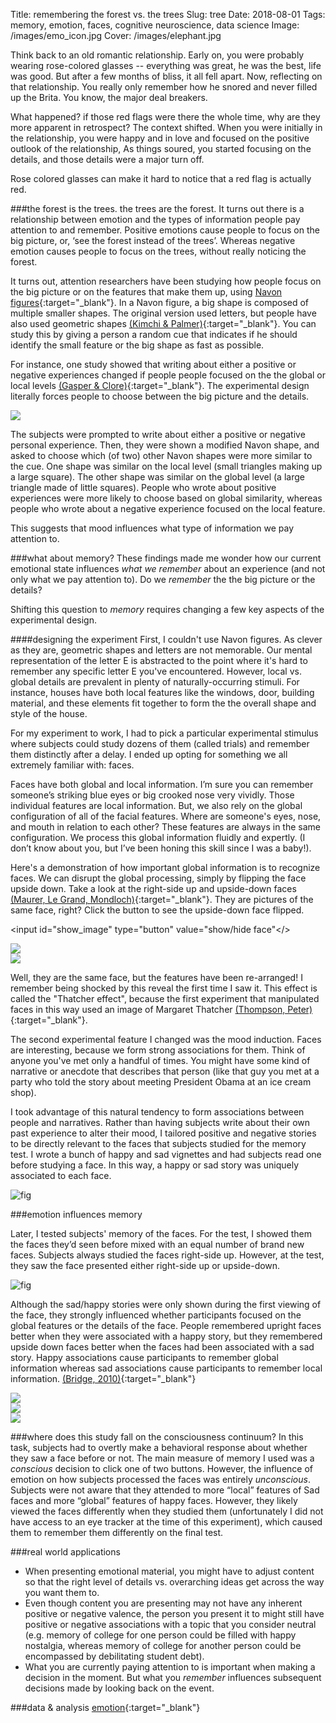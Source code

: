 Title: remembering the forest vs. the trees
Slug: tree
Date: 2018-08-01
Tags: memory, emotion, faces, cognitive neuroscience, data science
Image: /images/emo_icon.jpg
Cover: /images/elephant.jpg

Think back to an old romantic relationship. Early on, you were probably wearing rose-colored glasses -- everything was great, he was the best, life was good.  But after a few months of bliss, it all fell apart. Now, reflecting on that relationship. You really only remember how he snored and never filled up the Brita. You know, the major deal breakers.

What happened? if those red flags were there the whole time, why are they more apparent in retrospect? The context shifted. When you were initially in the relationship, you were happy and in love and focused on the positive outlook of the relationship, As things soured, you started focusing on the details, and those details were a major turn off.

Rose colored glasses can make it hard to notice that a red flag is actually red.

###the forest is the trees. the trees are the forest.
It turns out there is a relationship between emotion and the types of information people pay attention to and remember. Positive emotions cause people to focus on the big picture, or, ‘see the forest instead of the trees’. Whereas negative emotion causes people to focus on the trees, without really noticing the forest.

It turns out, attention researchers have been studying how people focus on the big picture or on the features that make them up, using [Navon figures](https://en.wikipedia.org/wiki/Navon_figure){:target="_blank"}. In a Navon figure, a big shape is composed of multiple smaller shapes. The original version used letters, but people have also used geometric shapes [(Kimchi & Palmer)](https://www.ncbi.nlm.nih.gov/pubmed/6214605){:target="_blank"}. You can study this by giving a person a random cue that indicates if he should identify the small feature or the big shape as fast as possible.  

For instance, one study showed that writing about either a positive or negative experiences changed if people people focused on the the global or local levels  [(Gasper & Clore)](https://www.ncbi.nlm.nih.gov/pubmed/?term=gasper+clore+2002){:target="_blank"}. The experimental design literally forces people to choose between the big picture and the details.


<div class="center_pic50">
<img class="icon" src='/images/shapes.png'>
</div>


The subjects were prompted to write about either a positive or negative personal experience. Then, they were shown a modified Navon shape, and asked to choose which (of two) other Navon shapes were more similar to the cue. One shape was similar on the local level (small triangles making up a large square). The other shape was similar on the global level (a large triangle made of little squares). People who wrote about positive experiences were more likely to choose based on global similarity, whereas people who wrote about a negative experience focused on the local feature.

This suggests that mood influences what type of information we pay attention to.

###what about memory?
These findings made me wonder how our current emotional state influences *what we remember* about an experience (and not only what we pay attention to). Do we *remember* the the big picture or the details?

Shifting this question to *memory* requires changing a few key aspects of the experimental design.

####designing the experiment
First, I couldn't use Navon figures. As clever as they are, geometric shapes and letters are not memorable. Our mental representation of the letter E is abstracted to the point where it's hard to remember any specific letter E you've encountered.  However, local vs. global details are prevalent in plenty of naturally-occurring stimuli. For instance, houses have both local features like the windows, door, building material, and these elements fit together to form the the overall shape and style of the house.

For my experiment to work, I had to pick a particular experimental stimulus where subjects could study dozens of them (called trials) and remember them distinctly after a delay. I ended up opting for something we all extremely familiar with: faces.

Faces have both global and local information. I’m sure you can remember someone’s striking blue eyes or big crooked nose very vividly. Those individual features are local information. But, we also rely on the global configuration of all of the facial features. Where are someone's eyes, nose, and mouth in relation to each other? These features are always in the same configuration. We process this global information fluidly and expertly. (I don’t know about you, but I’ve been honing this skill since I was a baby!).

Here's a demonstration of how important global information is to recognize faces. We can disrupt the global processing, simply by flipping the face upside down. Take a look at the right-side up and upside-down faces [(Maurer, Le Grand, Mondloch)](https://www.ncbi.nlm.nih.gov/pubmed/12039607){:target="_blank"}. They are pictures of the same face, right? Click the button to see the upside-down face flipped.

<input id="show_image" type="button" value="show/hide face"</>

<div class="clearfix">
<div class="column pic_3">
<img class="icon" src='/images/face1.png'>
</div>
<div class="column pic_3">
<img src='/images/face2.png'>
</div>
<div class="column pic_3">
<img id="face3" style="display:none;" src='/images/face3.png'>
</div>
</div>

Well, they are the same face, but the features have been re-arranged! I remember being shocked by this reveal the first time I saw it. This effect is called the "Thatcher effect", because the first experiment that manipulated faces in this way used an image of Margaret Thatcher [(Thompson, Peter)](https://www.ncbi.nlm.nih.gov/pubmed/?term=Margaret+Thatcher%3A+A+New+Illusion){:target="_blank"}.

The second experimental feature I changed was the mood induction. Faces are interesting, because we form strong associations for them. Think of anyone you've met only a handful of times. You might have some kind of narrative or anecdote that describes that person (like that guy you met at a party who told the story about meeting President Obama at an ice cream shop).

I took advantage of this natural tendency to form associations between people and narratives. Rather than having subjects write about their own past experience to alter their mood, I tailored positive and negative stories to be directly relevant to the faces that subjects studied for the memory test. I wrote a bunch of happy and sad vignettes and had subjects read one before studying a face. In this way, a happy or sad story was uniquely associated to each face.


![fig](/images/emo_study.png)

###emotion influences memory

Later, I tested subjects' memory of the faces. For the test, I showed them the faces they’d seen before mixed with an equal number of brand new faces. Subjects always studied the faces right-side up. However, at the test, they saw the face presented either right-side up or upside-down.


![fig](/images/emo_test.png)

Although the sad/happy stories were only shown during the first viewing of the face, they strongly influenced whether participants focused on the global features or the details of the face. People remembered upright faces better when they were associated with a happy story, but they remembered upside down faces better when the faces had been associated with a sad story. Happy associations cause participants to remember global information whereas sad associations cause participants to remember local information. [(Bridge, 2010)](/pdfs/bridge10.pdf){:target="_blank"}

<div class="column left_pic">
<img class="icon" src='/images/emo_line_recall.png'>
</div>
<div class="column right_pic">
<img src='/images/emo_line_precision.png'>
</div>

<div class="center_pic50">
<img class="icon" src='/images/emo_bar_f1.png'>
</div>


###where does this study fall on the consciousness continuum?
In this task, subjects had to overtly make a behavioral response about whether they saw a face before or not. The main measure of memory I used was a *conscious* decision to click one of two buttons. However, the influence of emotion on how subjects processed the faces was entirely *unconscious*. Subjects were not aware that they attended to more “local” features of Sad faces and more “global” features of happy faces. However, they likely viewed the faces differently when they studied them (unfortunately I did not have access to an eye tracker at the time of this experiment), which caused them to remember them differently on the final test.

###real world applications
* When presenting emotional material, you might have to adjust content so that the right level of details vs. overarching ideas get across the way you want them to.
* Even though content you are presenting may not have any inherent positive or negative valence, the person you present it to might still have positive or negative associations with a topic that you consider neutral (e.g. memory of college for one person could be filled with happy nostalgia, whereas memory of college for another person could be encompassed by debilitating student debt).
* What you are currently paying attention to is important when making a decision in the moment. But what you *remember* influences subsequent decisions made by looking back on the event.

###data & analysis
[emotion](https://github.com/donnajobridge/data_visualizations/tree/master/emo){:target="_blank"}
